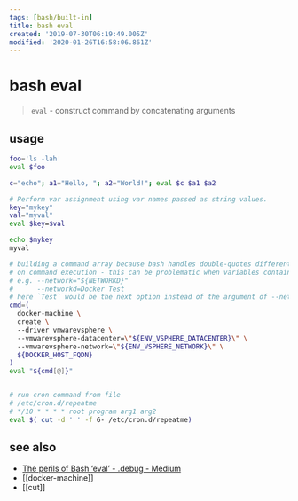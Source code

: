 ```yaml
---
tags: [bash/built-in]
title: bash eval
created: '2019-07-30T06:19:49.005Z'
modified: '2020-01-26T16:58:06.861Z'
---
```


# bash eval

>`eval` - construct command by concatenating arguments

## usage
```sh
foo='ls -lah'
eval $foo

c="echo"; a1="Hello, "; a2="World!"; eval $c $a1 $a2

# Perform var assignment using var names passed as string values.
key="mykey"
val="myval"
eval $key=$val

echo $mykey
myval

# building a command array because bash handles double-quotes differently
# on command execution - this can be problematic when variables contain spaces
# e.g. --network="${NETWORKD}"
#      --networkd=Docker Test
# here `Test` would be the next option instead of the argument of --network
cmd=(
  docker-machine \
  create \
  --driver vmwarevsphere \
  --vmwarevsphere-datacenter=\"${ENV_VSPHERE_DATACENTER}\" \
  --vmwarevsphere-network=\"${ENV_VSPHERE_NETWORK}\" \
  ${DOCKER_HOST_FQDN}
)
eval "${cmd[@]}"


# run cron command from file
# /etc/cron.d/repeatme
# */10 * * * * root program arg1 arg2
eval $( cut -d ' ' -f 6- /etc/cron.d/repeatme)
```


## see also
- [The perils of Bash ‘eval’ - .debug - Medium](https://medium.com/dot-debug/the-perils-of-bash-eval-cc5f9e309cae)
- [[docker-machine]]
- [[cut]]
